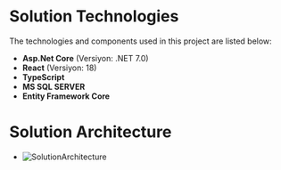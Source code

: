 # Solution Technologies

The technologies and components used in this project are listed below:

- **Asp.Net Core** (Versiyon: .NET 7.0)
- **React** (Versiyon: 18)
- **TypeScript**
- **MS SQL SERVER**
- **Entity Framework Core**
# Solution Architecture
- ![SolutionArchitecture](https://github.com/Olyala94/pet-store-react-ts-dotnet/assets/119108499/2648f392-4b66-4099-9180-72b2e3bcb1e1)

